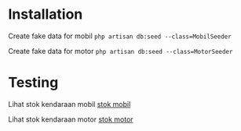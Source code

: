 # Installation
Create fake data for mobil
`php artisan db:seed --class=MobilSeeder`

Create fake data for motor
`php artisan db:seed --class=MotorSeeder`

# Testing
Lihat stok kendaraan mobil
[stok mobil](http://localhost:8000/api/kendaraan/stokmobil)

Lihat stok kendaraan motor
[stok motor](http://localhost:8000/api/kendaraan/stokmotor)
